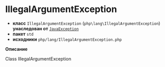 # IllegalArgumentException

- **класс** `IllegalArgumentException` (`php\lang\IllegalArgumentException`) **унаследован от** [`JavaException`](https://github.com/jphp-compiler/jphp/blob/master/jphp-runtime/api-docs/classes/php/lang/JavaException.ru.md)
- **пакет** `std`
- **исходники** `php/lang/IllegalArgumentException.php`

**Описание**

Class IllegalArgumentException